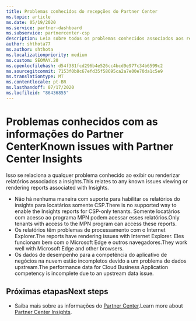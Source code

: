 ```yaml
---
title: Problemas conhecidos do recepções do Partner Center
ms.topic: article
ms.date: 05/19/2020
ms.service: partner-dashboard
ms.subservice: partnercenter-csp
description: Leia sobre todos os problemas conhecidos associados aos relatórios de PCI (Partner Center insights).
author: shthota77
ms.author: shthota
ms.localizationpriority: medium
ms.custom: SEOMAY.20
ms.openlocfilehash: d54f381fcd296b4e526cc4bcd9e977c34b6599c2
ms.sourcegitcommit: 7153f0b8c67efd35f58695ca2a7e00e70da1c5e9
ms.translationtype: MT
ms.contentlocale: pt-BR
ms.lasthandoff: 07/17/2020
ms.locfileid: "86436855"
---
```

# <a name="known-issues-with-partner-center-insights"></a><span data-ttu-id="d8134-103">Problemas conhecidos com as informações do Partner Center</span><span class="sxs-lookup"><span data-stu-id="d8134-103">Known issues with Partner Center Insights</span></span>

<span data-ttu-id="d8134-104">Isso se relaciona a qualquer problema conhecido ao exibir ou renderizar relatórios associados a insights.</span><span class="sxs-lookup"><span data-stu-id="d8134-104">This relates to any known issues viewing or rendering reports associated with Insights.</span></span>

- <span data-ttu-id="d8134-105">Não há nenhuma maneira com suporte para habilitar os relatórios do insights para locatários somente CSP.</span><span class="sxs-lookup"><span data-stu-id="d8134-105">There is no supported way to enable the Insights reports for CSP-only tenants.</span></span> <span data-ttu-id="d8134-106">Somente locatários com acesso ao programa MPN podem acessar esses relatórios.</span><span class="sxs-lookup"><span data-stu-id="d8134-106">Only tenants with access to the MPN program can access these reports.</span></span>
- <span data-ttu-id="d8134-107">Os relatórios têm problemas de processamento com o Internet Explorer.</span><span class="sxs-lookup"><span data-stu-id="d8134-107">The reports have rendering issues with Internet Explorer.</span></span> <span data-ttu-id="d8134-108">Eles funcionam bem com o Microsoft Edge e outros navegadores.</span><span class="sxs-lookup"><span data-stu-id="d8134-108">They work well with Microsoft Edge and other browsers.</span></span>
- <span data-ttu-id="d8134-109">Os dados de desempenho para a competência do aplicativo de negócios na nuvem estão incompletos devido a um problema de dados upstream.</span><span class="sxs-lookup"><span data-stu-id="d8134-109">The performance data for Cloud Business Application competency is incomplete due to an upstream data issue.</span></span>

## <a name="next-steps"></a><span data-ttu-id="d8134-110">Próximas etapas</span><span class="sxs-lookup"><span data-stu-id="d8134-110">Next steps</span></span>

- <span data-ttu-id="d8134-111">Saiba mais sobre as informações do [Partner Center](partner-center-insights.md).</span><span class="sxs-lookup"><span data-stu-id="d8134-111">Learn more about [Partner Center Insights](partner-center-insights.md).</span></span>
